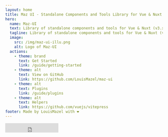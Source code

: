 ```yaml
---
layout: home
title: Maz UI - Standalone Components and Tools Library for Vue & Nuxt
hero:
  name: Maz-UI
  text: Library of standalone components and tools for Vue & Nuxt (v3.x)
  tagline: Library of standalone components and tools for Vue & Nuxt (v3.x)
  image:
    src: /img/maz-ui-illu.png
    alt: Logo of Maz-UI
  actions:
    - theme: brand
      text: Get Started
      link: /guide/getting-started
    - theme: alt
      text: View on GitHub
      link: https://github.com/LouisMazel/maz-ui
    - theme: alt
      text: Plugins
      link: /guide/plugins
    - theme: alt
      text: Helpers
      link: https://github.com/vuejs/vitepress
footer: Made by LouisMazel with ❤️
---
```


<div class="flex flex-center" style="margin-bottom: 2rem;">
  <iframe
    src="https://ghbtns.com/github-btn.html?user=LouisMazel&repo=maz-ui&type=star&count=true&size=large"
    frameborder="0"
    scrolling="0"
    width="170"
    height="30"
    title="Maz-UI"
  />
</div>